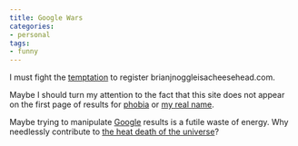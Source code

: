 ```yaml
---
title: Google Wars
categories:
- personal
tags:
- funny
---
```


I must fight the [temptation][1] to register brianjnoggleisacheesehead.com.

   [1]: http://stlbrianj.blogspot.com/2003_05_25_archive.html#94965704

Maybe I should turn my attention to the fact that this site does not appear on the first page of results for [phobia][2] or [my real
name][3].

   [2]: http://www.google.com/search?q=phobia
   [3]: http://www.google.com/search?q=Hans+Gerwitz

Maybe trying to manipulate [Google][4] results is a futile waste of energy.  Why needlessly contribute to [the heat death of the universe][5]?

   [4]: http://www.google.com/
   [5]: http://www.2ndlaw.com/
